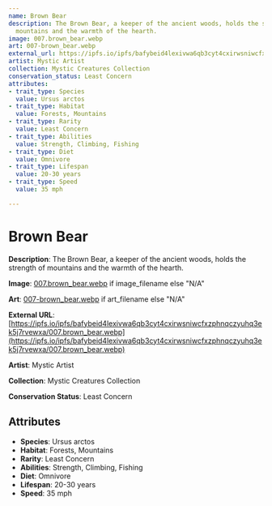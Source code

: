 ```yaml
---
name: Brown Bear
description: The Brown Bear, a keeper of the ancient woods, holds the strength of
  mountains and the warmth of the hearth.
image: 007.brown_bear.webp
art: 007-brown_bear.webp
external_url: https://ipfs.io/ipfs/bafybeid4lexivwa6qb3cyt4cxirwsniwcfxzphnqczyuhq3ek5j7rvewxa/007.brown_bear.webp
artist: Mystic Artist
collection: Mystic Creatures Collection
conservation_status: Least Concern
attributes:
- trait_type: Species
  value: Ursus arctos
- trait_type: Habitat
  value: Forests, Mountains
- trait_type: Rarity
  value: Least Concern
- trait_type: Abilities
  value: Strength, Climbing, Fishing
- trait_type: Diet
  value: Omnivore
- trait_type: Lifespan
  value: 20-30 years
- trait_type: Speed
  value: 35 mph

---
```


# Brown Bear

**Description**: The Brown Bear, a keeper of the ancient woods, holds the strength of mountains and the warmth of the hearth.

**Image**: [007.brown_bear.webp](./007.brown_bear.webp) if image_filename else "N/A"

**Art**: [007-brown_bear.webp](./007-brown_bear.webp) if art_filename else "N/A"

**External URL**: [https://ipfs.io/ipfs/bafybeid4lexivwa6qb3cyt4cxirwsniwcfxzphnqczyuhq3ek5j7rvewxa/007.brown_bear.webp](https://ipfs.io/ipfs/bafybeid4lexivwa6qb3cyt4cxirwsniwcfxzphnqczyuhq3ek5j7rvewxa/007.brown_bear.webp)

**Artist**: Mystic Artist

**Collection**: Mystic Creatures Collection

**Conservation Status**: Least Concern

## Attributes
- **Species**: Ursus arctos
- **Habitat**: Forests, Mountains
- **Rarity**: Least Concern
- **Abilities**: Strength, Climbing, Fishing
- **Diet**: Omnivore
- **Lifespan**: 20-30 years
- **Speed**: 35 mph
